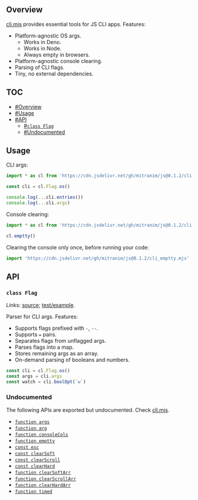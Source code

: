 ## Overview

[cli.mjs](../cli.mjs) provides essential tools for JS CLI apps. Features:

  * Platform-agnostic OS args.
    * Works in Deno.
    * Works in Node.
    * Always empty in browsers.
  * Platform-agnostic console clearing.
  * Parsing of CLI flags.
  * Tiny, no external dependencies.

## TOC

* [#Overview](#overview)
* [#Usage](#usage)
* [#API](#api)
  * [#`class Flag`](#class-flag)
  * [#Undocumented](#undocumented)

## Usage

CLI args:

```js
import * as cl from 'https://cdn.jsdelivr.net/gh/mitranim/js@0.1.2/cli.mjs'

const cli = cl.Flag.os()

console.log(...cli.entries())
console.log(...cli.args)
```

Console clearing:

```js
import * as cl from 'https://cdn.jsdelivr.net/gh/mitranim/js@0.1.2/cli.mjs'

cl.emptty()
```

Clearing the console only once, before running your code:

```js
import 'https://cdn.jsdelivr.net/gh/mitranim/js@0.1.2/cli_emptty.mjs'
```

## API

### `class Flag`

Links: [source](../cli.mjs#L73); [test/example](../test/cli_test.mjs#L7).

Parser for CLI args. Features:

  * Supports flags prefixed with `-`, `--`.
  * Supports `=` pairs.
  * Separates flags from unflagged args.
  * Parses flags into a map.
  * Stores remaining args as an array.
  * On-demand parsing of booleans and numbers.

```js
const cli = cl.Flag.os()
const args = cli.args
const watch = cli.boolOpt(`w`)
```

### Undocumented

The following APIs are exported but undocumented. Check [cli.mjs](../cli.mjs).

  * [`function args`](../cli.mjs#L5)
  * [`function arg`](../cli.mjs#L10)
  * [`function consoleCols`](../cli.mjs#L12)
  * [`function emptty`](../cli.mjs#L32)
  * [`const esc`](../cli.mjs#L138)
  * [`const clearSoft`](../cli.mjs#L139)
  * [`const clearScroll`](../cli.mjs#L140)
  * [`const clearHard`](../cli.mjs#L141)
  * [`function clearSoftArr`](../cli.mjs#L148)
  * [`function clearScrollArr`](../cli.mjs#L149)
  * [`function clearHardArr`](../cli.mjs#L150)
  * [`function timed`](../cli.mjs#L152)
